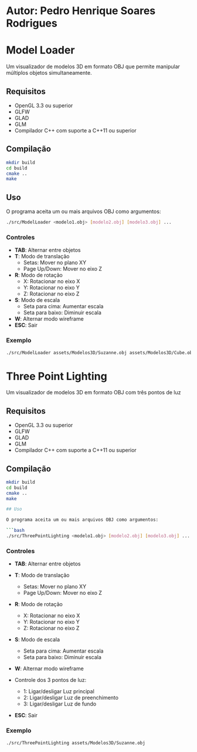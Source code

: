 # Autor: Pedro Henrique Soares Rodrigues

# Model Loader

Um visualizador de modelos 3D em formato OBJ que permite manipular múltiplos objetos simultaneamente.

## Requisitos

- OpenGL 3.3 ou superior
- GLFW
- GLAD
- GLM
- Compilador C++ com suporte a C++11 ou superior

## Compilação

```bash
mkdir build
cd build
cmake ..
make
```

## Uso

O programa aceita um ou mais arquivos OBJ como argumentos:

```bash
./src/ModelLoader <modelo1.obj> [modelo2.obj] [modelo3.obj] ...
```

### Controles

- **TAB**: Alternar entre objetos
- **T**: Modo de translação
  - Setas: Mover no plano XY
  - Page Up/Down: Mover no eixo Z
- **R**: Modo de rotação
  - X: Rotacionar no eixo X
  - Y: Rotacionar no eixo Y
  - Z: Rotacionar no eixo Z
- **S**: Modo de escala
  - Seta para cima: Aumentar escala
  - Seta para baixo: Diminuir escala
- **W**: Alternar modo wireframe
- **ESC**: Sair

### Exemplo

```bash
./src/ModelLoader assets/Modelos3D/Suzanne.obj assets/Modelos3D/Cube.obj
```

# Three Point Lighting

Um visualizador de modelos 3D em formato OBJ com três pontos de luz

## Requisitos

- OpenGL 3.3 ou superior
- GLFW
- GLAD
- GLM
- Compilador C++ com suporte a C++11 ou superior

## Compilação

````bash
mkdir build
cd build
cmake ..
make

## Uso

O programa aceita um ou mais arquivos OBJ como argumentos:

```bash
./src/ThreePointLighting <modelo1.obj> [modelo2.obj] [modelo3.obj] ...
````

### Controles

- **TAB**: Alternar entre objetos
- **T**: Modo de translação
  - Setas: Mover no plano XY
  - Page Up/Down: Mover no eixo Z
- **R**: Modo de rotação
  - X: Rotacionar no eixo X
  - Y: Rotacionar no eixo Y
  - Z: Rotacionar no eixo Z
- **S**: Modo de escala
  - Seta para cima: Aumentar escala
  - Seta para baixo: Diminuir escala
- **W**: Alternar modo wireframe
- Controle dos 3 pontos de luz:
  - 1: Ligar/desligar Luz principal
  - 2: Ligar/desligar Luz de preenchimento
  - 3: Ligar/desligar Luz de fundo

- **ESC**: Sair

### Exemplo

```bash
./src/ThreePointLighting assets/Modelos3D/Suzanne.obj
```
